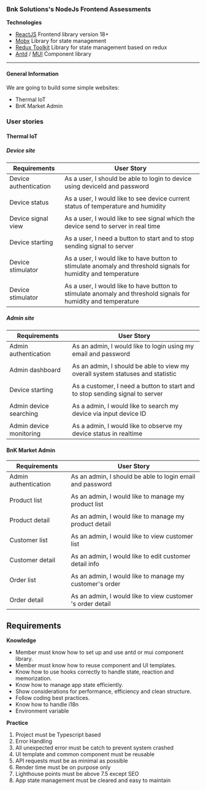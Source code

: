 ### Bnk Solutions's NodeJs Frontend Assessments

__Technologies__

- [ReactJS](https://reactjs.org/) Frontend library version 18+
- [Mobx](https://mobx.js.org/) Library for state management
- [Redux Toolkit](https://redux-toolkit.js.org/) Library for state management based on redux
- [Antd](https://ant.design/) / [MUI](https://mui.com/) Component library

<hr>

#### General Information
We are going to build some simple websites:
 - Thermal IoT
 - BnK Market Admin

### User stories
#### Thermal IoT
##### Device site
|Requirements|User Story|
|---|---|
|Device authentication|As a user,  I should be able to login to device using deviceId and password|
||||
|Device status|As a user, I would like to see device current status of temperature and humidity|
||||
|Device signal view|As a user, I would like to see signal which the device send to server in real time |
||||
|Device starting|As a user, I need a button to start and to stop sending signal to server|
||||
|Device stimulator|As a user, I would like to have button to stimulate anomaly and threshold signals for humidity and temperature|
||||
|Device stimulator|As a user, I would like to have button to stimulate anomaly and threshold signals for humidity and temperature|

##### Admin site
|Requirements|User Story|
|---|---|
|Admin authentication|As an admin,  I would like to login using my email and password|
||||
|Admin dashboard|As an admin,  I should be able to view my overall system statuses and statistic|
||||
|Device starting|As a customer, I need a button to start and to stop sending signal to server|
||||
|Admin device searching|As a admin, I would like to search my device via input device ID |
||||
|Admin device monitoring|As a admin, I would like to observe my device status in realtime |

#### BnK Market Admin
|Requirements|User Story|
|---|---|
|Admin authentication|As an admin,  I should be able to login email and password|
||||
|Product list|As an admin, I would like to manage my product list|
||||
|Product detail|As an admin, I would like to manage my product detail|
||||
|Customer list|As an admin, I would like to view customer list|
||||
|Customer detail|As an admin, I would like to edit customer detail info|
||||
|Order list|As an admin, I would like to manage my customer's order|
||||
|Order detail|As an admin, I would like to view customer 's order detail|

## Requirements

__Knowledge__

- Member must know how to set up and use antd or mui component library.
- Member must know how to reuse component and UI templates.
- Know how to use hooks correctly to handle state, reaction and memorization.
- Know how to manage app state efficiently.
- Show considerations for performance, efficiency and clean structure.
- Follow coding best practices.
- Know how to handle i18n
- Environment variable

__Practice__
1. Project must be Typescript based
2. Error Handling
3. All unexpected error must be catch to prevent system crashed
4. UI template and common component must be reusable
5. API requests must be as minimal as possible
6. Render time must be on purpose only
7. Lighthouse points must be above 7.5 except SEO
8. App state management must be cleared and easy to maintain
